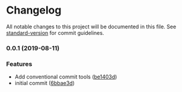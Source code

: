 # Changelog

All notable changes to this project will be documented in this file. See [standard-version](https://github.com/conventional-changelog/standard-version) for commit guidelines.

### 0.0.1 (2019-08-11)


### Features

* Add conventional commit tools ([be1403d](https://github.com/sakunyo/tutorial-es-modules/commit/be1403d))
* initial commit ([6bbae3d](https://github.com/sakunyo/tutorial-es-modules/commit/6bbae3d))

